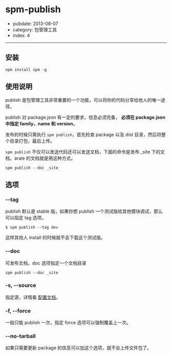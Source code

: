 # spm-publish

- pubdate: 2013-08-07
- category: 包管理工具
- index: 4

-----------

## 安装

```
npm install spm -g
```

## 使用说明

publish 是包管理工具非常重要的一个功能，可以将你的代码分享给他人的唯一途径。

publish 对 package.json 有一定的要求，信息必须完备， **必须在 package.json 中指定 family、name 和 version**。

发布的时候只需执行 `spm publish`，首先检查 package 以及 dist 目录，然后将整个目录打包，最后上传。

`spm publish` 不仅可以发送代码还可以发送文档，下面的命令是发布 _site 下的文档，arale 的文档就是用这种方式。

```
spm publish --doc _site
```

## 选项

### --tag

publish 默认是 stable 版，如果你想 publish 一个测试版给其他模块调试，那么可以指定 tag 选项。

```
$ spm publish --tag dev
```

这样其他人 install 的时候就不会下载这个测试版。

### --doc

可发布文档，doc 选项指定一个文档目录

```
spm publish --doc _site
```

### -s, --source

指定源，详情看 [配置文档](../doc/spm-global-config#source)。

### -f, --force

一般只能 publish 一次，指定 force 选项可以强制覆盖上一次。

### --no-tarball

如果只需要更新 package 的信息可以加这个选项，就不会上传文件包了。


